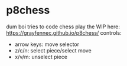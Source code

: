 # p8chess
dum boi tries to code chess
play the WIP here: https://grayfennec.github.io/p8chess/
controls:
- arrow keys: move selector
- z/c/n: select piece/select move
- x/v/m: unselect piece
